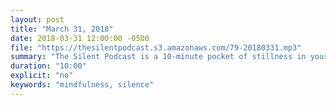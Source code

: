 ```yaml
---
layout: post
title: "March 31, 2018"
date: 2018-03-31 12:00:00 -0500
file: "https://thesilentpodcast.s3.amazonaws.com/79-20180331.mp3"
summary: "The Silent Podcast is a 10-minute pocket of stillness in your day. Listen to it at a set time every day, in the middle of a busy commute, or when you simply need a break from all of the hustle and bustle of distraction around you."
duration: "10:00"
explicit: "no"
keywords: "mindfulness, silence"
---
```

